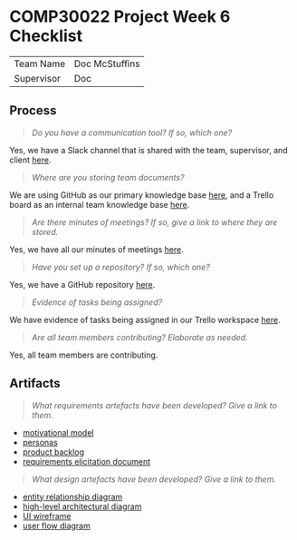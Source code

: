 # COMP30022 Project Week 6 Checklist

|            |                |
| :--------- | :------------- |
| Team Name  | Doc McStuffins |
| Supervisor | Doc            |


## Process

> *Do you have a communication tool? If so, which one?*

Yes, we have a Slack channel that is shared with the team, supervisor, and client [here](https://doc-mcstuffins.slack.com/).

> *Where are you storing team documents?*

We are using GitHub as our primary knowledge base [here](https://github.com/techn0mancr/COMP30022-DocMcStuffins), and a Trello board as an internal team knowledge base [here](https://trello.com/b/nsjkjai2/repository).

> *Are there minutes of meetings? If so, give a link to where they are stored.*

Yes, we have all our minutes of meetings [here](https://github.com/techn0mancr/COMP30022-DocMcStuffins/tree/main/docs/minutes).

> *Have you set up a repository? If so, which one?*

Yes, we have a GitHub repository [here](https://github.com/techn0mancr/COMP30022-DocMcStuffins).

> *Evidence of tasks being assigned?*

We have evidence of tasks being assigned in our Trello workspace [here](https://trello.com/docmcstuffins).

> *Are all team members contributing? Elaborate as needed.*

Yes, all team members are contributing.


## Artifacts

> *What requirements artefacts have been developed? Give a link to them.*
- [motivational model](https://github.com/techn0mancr/COMP30022-DocMcStuffins/blob/main/docs/week6/diagrams/motivational_model.png)
- [personas](https://github.com/techn0mancr/COMP30022-DocMcStuffins/blob/main/docs/week6/persona.pdf)
- [product backlog](https://github.com/techn0mancr/COMP30022-DocMcStuffins/blob/main/docs/week6/product_backlog.md)
- [requirements elicitation document](https://github.com/techn0mancr/COMP30022-DocMcStuffins/blob/main/docs/week6/requirements_elicitation.md)

> *What design artefacts have been developed? Give a link to them.*
- [entity relationship diagram](https://github.com/techn0mancr/COMP30022-DocMcStuffins/blob/main/docs/inception/diagrams/entity_relationships.pdf)
- [high-level architectural diagram](https://github.com/techn0mancr/COMP30022-DocMcStuffins/blob/main/docs/inception/diagrams/high_level_architectural_diagram.pdf)
- [UI wireframe](https://github.com/techn0mancr/COMP30022-DocMcStuffins/raw/main/prototypes/ui_wireframe.pdf)
- [user flow diagram](https://github.com/techn0mancr/COMP30022-DocMcStuffins/blob/main/prototypes/user_flow.pdf)

